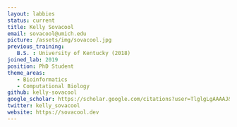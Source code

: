 ```yaml
---
layout: labbies
status: current
title: Kelly Sovacool
email: sovacool@umich.edu
picture: /assets/img/sovacool.jpg
previous_training:
   B.S. : University of Kentucky (2018)
joined_lab: 2019
position: PhD Student
theme_areas:
   - Bioinformatics
   - Computational Biology
github: kelly-sovacool
google_scholar: https://scholar.google.com/citations?user=TlglgLgAAAAJ&hl=en
twitter: kelly_sovacool
website: https://sovacool.dev
---
```

